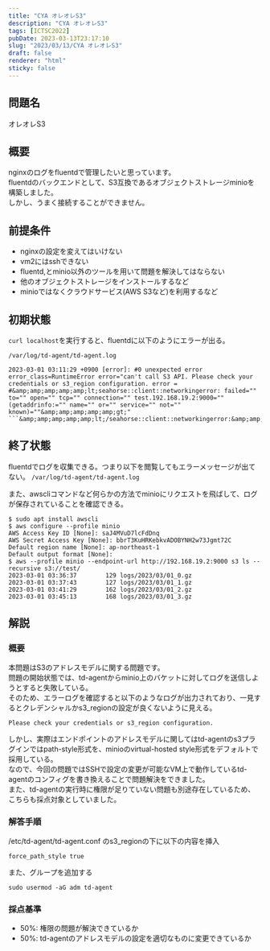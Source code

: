 ```yaml
---
title: "CYA オレオレS3"
description: "CYA オレオレS3"
tags: [ICTSC2022]
pubDate: 2023-03-13T23:17:10
slug: "2023/03/13/CYA オレオレS3"
draft: false
renderer: "html"
sticky: false
---
```


<h2>問題名</h2>
<p>オレオレS3</p>
<h2>概要</h2>
<p>nginxのログをfluentdで管理したいと思っています。<br />
fluentdのバックエンドとして、S3互換であるオブジェクトストレージminioを構築しました。<br />
しかし、うまく接続することができません。</p>
<h2>前提条件</h2>
<ul>
<li>nginxの設定を変えてはいけない</li>
<li>vm2にはsshできない</li>
<li>fluentd,とminio以外のツールを用いて問題を解決してはならない</li>
<li>他のオブジェクトストレージをインストールするなど</li>
<li>minioではなくクラウドサービス(AWS S3など)を利用するなど</li>
</ul>
<h2>初期状態</h2>
<p><code>curl localhost</code>を実行すると、fluentdに以下のようにエラーが出る。</p>
<p><code>/var/log/td-agent/td-agent.log</code></p>
<pre><code>2023-03-01 03:11:29 +0900 [error]: #0 unexpected error error_class=RuntimeError error=&quot;can't call S3 API. Please check your credentials or s3_region configuration. error = #&amp;amp;amp;amp;amp;amp;lt;seahorse::client::networkingerror: failed=&quot;&quot; to=&quot;&quot; open=&quot;&quot; tcp=&quot;&quot; connection=&quot;&quot; test.192.168.19.2:9000=&quot;&quot; (getaddrinfo:=&quot;&quot; name=&quot;&quot; or=&quot;&quot; service=&quot;&quot; not=&quot;&quot; known)=&quot;&quot;&amp;amp;amp;amp;amp;amp;gt;&quot;
```&amp;amp;amp;amp;amp;amp;lt;/seahorse::client::networkingerror:&amp;amp;amp;amp;amp;amp;gt;</code></pre>

## 終了状態

fluentdでログを収集できる。つまり以下を閲覧してもエラーメッセージが出てない。
`/var/log/td-agent/td-agent.log`

また、awscliコマンドなど何らかの方法でminioにリクエストを飛ばして、ログが保存されていることを確認できる。

```shell
$ sudo apt install awscli
$ aws configure --profile minio
AWS Access Key ID [None]: saJ4MVuD7lcFdDnq
AWS Secret Access Key [None]: bbrT3KuHRKebkvADOBYNH2w73Jgmt72C
Default region name [None]: ap-northeast-1
Default output format [None]:
$ aws --profile minio --endpoint-url http://192.168.19.2:9000 s3 ls --recursive s3://test/
2023-03-01 03:36:37        129 logs/2023/03/01_0.gz
2023-03-01 03:37:43        127 logs/2023/03/01_1.gz
2023-03-01 03:41:29        162 logs/2023/03/01_2.gz
2023-03-01 03:45:13        168 logs/2023/03/01_3.gz
```

<h2>解説</h2>
<h3>概要</h3>
<p>本問題はS3のアドレスモデルに関する問題です。<br />
問題の開始状態では、td-agentからminio上のバケットに対してログを送信しようとすると失敗している。<br />
そのため、エラーログを確認すると以下のようなログが出力されており、一見するとクレデンシャルかs3_regionの設定が良くないように見える。</p>
<pre><code>Please check your credentials or s3_region configuration.</code></pre>
<p>しかし、実際はエンドポイントのアドレスモデルに関してはtd-agentのs3プラグインではpath-style形式を、minioのvirtual-hosted style形式をデフォルトで採用している。<br />
なので、今回の問題ではSSHで設定の変更が可能なVM上で動作しているtd-agentのコンフィグを書き換えることで問題解決をできました。<br />
また、td-agentの実行時に権限が足りていない問題も別途存在しているため、こちらも採点対象としていました。</p>
<h3>解答手順</h3>
<p>/etc/td-agent/td-agent.conf のs3_regionの下に以下の内容を挿入</p>
<pre><code>force_path_style true</code></pre>
<p>また、グループを追加する</p>
<pre><code>sudo usermod -aG adm td-agent</code></pre>
<h3>採点基準</h3>
<ul>
<li>50%: 権限の問題が解決できているか</li>
<li>50%: td-agentのアドレスモデルの設定を適切なものに変更できているか</li>
</ul>
